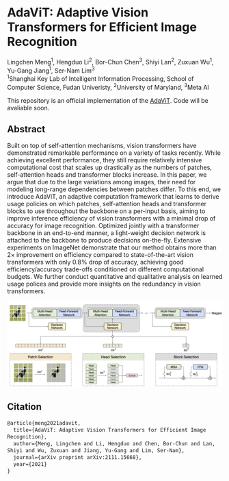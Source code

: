 # AdaViT: Adaptive Vision Transformers for Efficient Image Recognition

Lingchen Meng<sup>1</sup>, Hengduo Li<sup>2</sup>, Bor-Chun Chen<sup>3</sup>, Shiyi Lan<sup>2</sup>, Zuxuan Wu<sup>1</sup>, Yu-Gang Jiang<sup>1</sup>, Ser-Nam Lim<sup>3</sup><br><sup>1</sup>Shanghai Key Lab of Intelligent Information Processing, School of Computer Science, Fudan Univeristy, <sup>2</sup>University of Maryland, <sup>3</sup>Meta AI


This repository is an official implementation of the [AdaViT](https://arxiv.org/abs/2111.15668). Code will be avaliable soon.

## Abstract
Built on top of self-attention mechanisms, vision transformers have demonstrated remarkable performance on a variety of tasks recently. While achieving excellent performance, they still require relatively intensive computational cost that scales up drastically as the numbers of patches, self-attention heads and transformer blocks increase. In this paper, we argue that due to the large variations among images, their
need for modeling long-range dependencies between patches differ. To this end, we introduce AdaViT, an adaptive computation framework that learns to derive usage policies on which patches, self-attention heads and transformer blocks to use throughout the backbone on a per-input basis, aiming to improve inference efficiency of vision transformers with a minimal drop of accuracy for image recognition. Optimized jointly with a transformer backbone in an end-to-end manner, a light-weight decision network is attached to the backbone to produce decisions on-the-fly. Extensive experiments on ImageNet demonstrate that our method obtains more than $2\times$ improvement on efficiency compared to state-of-the-art vision transformers with only $0.8\%$ drop of accuracy, achieving good efficiency/accuracy trade-offs conditioned on different computational budgets. We further conduct quantitative and qualitative analysis on learned usage polices and provide more insights on the redundancy in vision transformers.

<img src="assets/adavit_approach.png">

## Citation
```
@article{meng2021adavit,
  title={AdaViT: Adaptive Vision Transformers for Efficient Image Recognition},
  author={Meng, Lingchen and Li, Hengduo and Chen, Bor-Chun and Lan, Shiyi and Wu, Zuxuan and Jiang, Yu-Gang and Lim, Ser-Nam},
  journal={arXiv preprint arXiv:2111.15668},
  year={2021}
}
```

